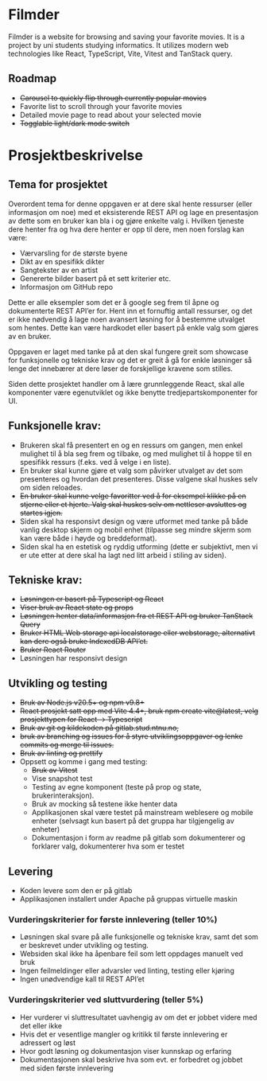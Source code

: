 # Filmder
Filmder is a website for browsing and saving your favorite movies.
It is a project by uni students studying informatics.
It utilizes modern web technologies like React, TypeScript, Vite, Vitest and TanStack query.

## Roadmap
- ~~Carousel to quickly flip through currently popular movies~~
- Favorite list to scroll through your favorite movies
- Detailed movie page to read about your selected movie
- ~~Togglable light/dark mode switch~~

# Prosjektbeskrivelse
## Tema for prosjektet
Overordent tema for denne oppgaven er at dere skal hente ressurser (eller informasjon om noe) med et eksisterende REST API og lage en presentasjon av dette som en bruker kan bla i og gjøre enkelte valg i. Hvilken tjeneste dere henter fra og hva dere henter er opp til dere, men noen forslag kan være:

- Værvarsling for de største byene
- Dikt av en spesifikk dikter
- Sangtekster av en artist
- Genererte bilder basert på et sett kriterier etc.
- Informasjon om GitHub repo

Dette er alle eksempler som det er å google seg frem til åpne og dokumenterte REST API’er for. Hent inn et fornuftig antall ressurser, og det er ikke nødvendig å lage noen avansert løsning for å bestemme utvalget som hentes. Dette kan være hardkodet eller basert på enkle valg som gjøres av en bruker.  

Oppgaven er laget med tanke på at den skal fungere greit som showcase for funksjonelle og tekniske krav og det er greit å gå for enkle løsninger så lenge det innebærer at dere løser de forskjellige kravene som stilles. 

Siden dette prosjektet handler om å lære grunnleggende React, skal alle komponenter være egenutviklet og ikke benytte tredjepartskomponenter for UI. 

## Funksjonelle krav:

- Brukeren skal få presentert en og en ressurs om gangen, men enkel mulighet til å bla seg frem og tilbake, og med mulighet til å hoppe til en spesifikk ressurs (f.eks. ved å velge i en liste).
- En bruker skal kunne gjøre et valg som påvirker utvalget av det som presenteres og hvordan det presenteres. Disse valgene skal huskes selv om siden reloades.
- ~~En bruker skal kunne velge favoritter ved å for eksempel klikke på en stjerne eller et hjerte. Valg skal huskes selv om nettleser avsluttes og startes igjen.~~
- Siden skal ha responsivt design og være utformet med tanke på både vanlig desktop skjerm og mobil enhet (tilpasse seg mindre skjerm som kan være både i høyde og breddeformat).
- Siden skal ha en estetisk og ryddig utforming (dette er subjektivt, men vi er ute etter at dere skal ha lagt ned litt arbeid i stiling av siden). 

## Tekniske krav:

- ~~Løsningen er basert på Typescript og React~~
- ~~Viser bruk av React state og props~~
- ~~Løsningen henter data/informasjon fra et REST API og bruker TanStack Query~~
- ~~Bruker HTML Web storage api localstorage eller webstorage, alternativt kan dere også bruke IndexedDB API’et.~~
- ~~Bruker React Router~~
- Løsningen har responsivt design

## Utvikling og testing

- ~~Bruk av Node.js v20.5+ og npm v9.8+~~
- ~~React prosjekt satt opp med Vite 4.4+, bruk npm create vite@latest, velg prosjekttypen for React -> Typescript~~
- ~~Bruk av git og kildekoden på gitlab.stud.ntnu.no,~~
- ~~bruk av branching og issues for å styre utviklingsoppgaver og lenke commits og merge til issues.~~
- ~~Bruk av linting og prettify~~
- Oppsett og komme i gang med testing: 
   - ~~Bruk av Vitest~~
   - Vise snapshot test
   - Testing av egne komponent (teste på prop og state, brukerinteraksjon).
   - Bruk av mocking så testene ikke henter data
   - Applikasjonen skal være testet på mainstream weblesere og mobile enheter (selvsagt kun basert på det gruppa har tilgjengelig av enheter)
   - Dokumentasjon i form av readme på gitlab som dokumenterer og forklarer valg, dokumenterer hva som er testet

## Levering

- Koden levere som den er på gitlab
- Applikasjonen installert under Apache på gruppas virtuelle maskin

### Vurderingskriterier for første innlevering (teller 10%)

- Løsningen skal svare på alle funksjonelle og tekniske krav, samt det som er beskrevet under utvikling og testing.
- Websiden skal ikke ha åpenbare feil som lett oppdages manuelt ved bruk
- Ingen feilmeldinger eller advarsler ved linting, testing eller kjøring
- Ingen unødvendige kall til REST API’et

### Vurderingskriterier ved sluttvurdering (teller 5%)

- Her vurderer vi sluttresultatet uavhengig av om det er jobbet videre med det eller ikke
- Hvis det er vesentlige mangler og kritikk til første innlevering er adressert og løst
- Hvor godt løsning og dokumentasjon viser kunnskap og erfaring
- Dokumentasjonen skal beskrive hva som evt. er forbedret og jobbet med siden første innlevering
